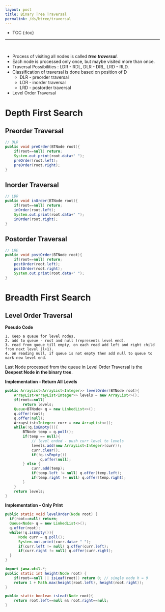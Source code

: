 ```yaml
---
layout: post
title: Binary Tree Traversal
permalink: /ds/btree/traversal
---
```


- TOC
{:toc}

<hr><br>

- Process of visiting all nodes is called ***tree traversal***.
- Each node is processed only once, but maybe visited more than once.
- Traversal Possibilities : LDR - RDL, DLR - DRL, LRD - RLD.
- Classification of traversal is done based on position of D
  - DLR - preorder traversal
  - LDR - inorder traversal
  - LRD - postorder traversal
- Level Order Traversal

# Depth First Search
## Preorder Traversal

```java
// DLR
public void preOrder(BTNode root){
    if(root==null) return;
    System.out.print(root.data+" ");
    preOrder(root.left);
    preOrder(root.right);
}
```

## Inorder Traversal

```java
// LDR
public void inOrder(BTNode root){
    if(root==null) return;
    inOrder(root.left);
    System.out.print(root.data+" ");
    inOrder(root.right);
}
```

## Postorder Traversal

```java
// LRD
public void postOrder(BTNode root){
    if(root==null) return;
    postOrder(root.left);
    postOrder(root.right);
    System.out.print(root.data+" ");
}
```

# Breadth First Search
## Level Order Traversal

**Pseudo Code**
```
1. Keep a queue for level nodes.
2. add to queue - root and null (represents level end).
3. read from queue till empty, on each read add left and right child from next level (l+1).
4. on reading null, if queue is not empty then add null to queue to mark new level end.
```

Last Node processed from the queue in Level Order Traversal is the **Deepest Node in the binary tree**.

**Implementation - Return All Levels**
```java
public ArrayList<ArrayList<Integer>> levelOrder(BTNode root){
    ArrayList<ArrayList<Integer>> levels = new ArrayList<>();
    if(root==null)
        return levels;
    Queue<BTNode> q = new LinkedList<>();
    q.offer(root);
    q.offer(null);
    ArraysList<Integer> curr = new ArrayList<>();
    while(!q.isEmpty()){
        BTNode temp = q.poll();
        if(temp == null){
            // level ended - push curr level to levels
            levels.add(new ArrayList<Integer>(curr));
            curr.clear();
            if(!q.isEmpty())
                q.offer(null);
        } else {
            curr.add(temp);
            if(temp.left != null) q.offer(temp.left);
            if(temp.right != null) q.offer(temp.right);
        }
    }
    return levels;
}
```
**Implementation - Only Print**
```java
public static void levelOrder(Node root) {
  if(root==null) return;
  Queue<Node> q = new LinkedList<>();
  q.offer(root);
  while(!q.isEmpty()){
      Node curr = q.poll();
      System.out.print(curr.data+ " ");
      if(curr.left != null) q.offer(curr.left);
      if(curr.right != null) q.offer(curr.right);
  }
}
```

```java
import java.util.*;
public static int height(Node root) {
  	if(root==null || isLeaf(root)) return 0; // single node h = 0
    return 1 + Math.max(height(root.left), height(root.right));
}

public static boolean isLeaf(Node root){
    return root.left==null && root.right==null;
}
```